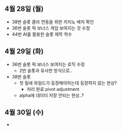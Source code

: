 
## 4월 28일 (월)

- 38번 슬롯 클라 연동을 위한 카지노 배치 확인
- 36번 슬롯 픽 보너스 게임 보여지는 것 수정
- 44번 AI를 활용한 슬롯 제작 착수

## 4월 29일 (화)

- 36번 슬롯 픽 보너스 보여지는 로직 수정
	- 2번 슬롯과 유사한 방식으로..
- 38번 슬롯
	- 첫 릴에 와일드가 등장해야하는데 등장하지 않는 현상?
		- 처리 완료 pivot adjustment
	- alpha에 데이터 저장 안되는 현상..?

## 4월 30일 (수)

- 